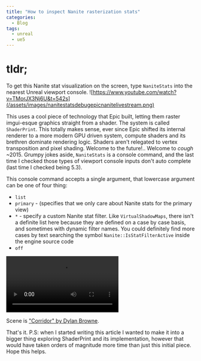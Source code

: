 ```yaml
---
title: "How to inspect Nanite rasterization stats"
categories:
  - Blog
tags:
  - unreal
  - ue5
---
```


# tldr;

To get this Nanite stat visualization on the screen, type `NaniteStats` into the nearest Unreal viewport console.
![https://www.youtube.com/watch?v=TMorJX3Nj6U&t=542s](/assets/images/nanitestatsdebugepicnanitelivestream.png)

This uses a cool piece of technology that Epic built, letting them raster imgui-esque graphics straight from a shader. The system is called `ShaderPrint`. This totally makes sense, ever since Epic shifted its internal renderer to a more modern GPU driven system, compute shaders and its brethren dominate rendering logic. Shaders aren't relegated to vertex transposition and pixel shading. Welcome to the future!.. Welcome to *cough* ~2015. Grumpy jokes aside, `NaniteStats` is a console command, and the last time I checked those types of viewport console inputs don't auto complete (last time I checked being 5.3).

This console command accepts a single argument, that lowercase argument can be one of four thing:
- `list`
- `primary` - (specifies that we only care about Nanite stats for the primary view)
- `*` - specify a custom Nanite stat filter. Like `VirtualShadowMaps`, there isn't a definite list here because they are defined on a case by case basis, and sometimes with dynamic filter names. You could definitely find more cases by text searching the symbol `Nanite::IsStatFilterActive` inside the engine source code
- `off`

![NaniteStats](/assets/videos/vlc-record-2024-03-19-01h09m36s-Coffee_t5XSUzZtqx.mp4)

Scene is ["Corridor" by Dylan Browne](https://x.com/DylserX/status/1685927605701406721?s=20). 

That's it. P.S: when I started writing this article I wanted to make it into a bigger thing exploring ShaderPrint and its implementation, however that would have taken orders of magnitude more time than just this initial piece. Hope this helps.